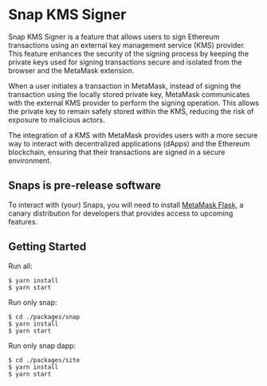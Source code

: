 # Snap KMS Signer

Snap KMS Signer is a feature that allows users to sign Ethereum transactions using an external key management service (KMS) provider. This feature enhances the security of the signing process by keeping the private keys used for signing transactions secure and isolated from the browser and the MetaMask extension.

When a user initiates a transaction in MetaMask, instead of signing the transaction using the locally stored private key, MetaMask communicates with the external KMS provider to perform the signing operation. This allows the private key to remain safely stored within the KMS, reducing the risk of exposure to malicious actors.

The integration of a KMS with MetaMask provides users with a more secure way to interact with decentralized applications (dApps) and the Ethereum blockchain, ensuring that their transactions are signed in a secure environment.

## Snaps is pre-release software

To interact with (your) Snaps, you will need to install [MetaMask
Flask](https://metamask.io/flask/), a canary distribution for developers that
provides access to upcoming features.

## Getting Started

Run all:
```shell
$ yarn install
$ yarn start
```

Run only snap:

```shell
$ cd ./packages/snap
$ yarn install
$ yarn start
```

Run only snap dapp:

```shell
$ cd ./packages/site
$ yarn install
$ yarn start
```